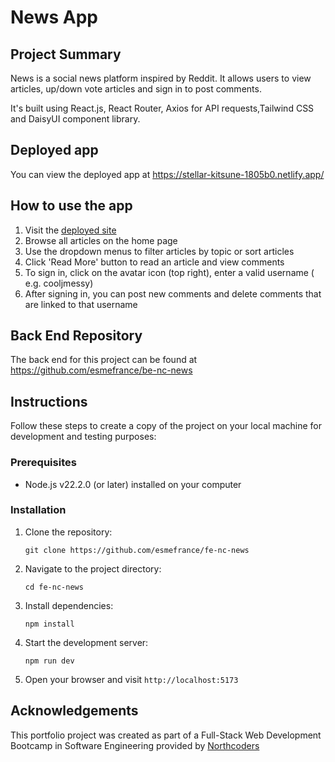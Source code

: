 # News App

## Project Summary
News is a social news platform inspired by Reddit. It allows users to  view articles, up/down vote articles and sign in to post comments. 

It's built using React.js, React Router, Axios for API requests,Tailwind CSS and DaisyUI component library.

## Deployed app
You can view the deployed app at https://stellar-kitsune-1805b0.netlify.app/

## How to use the app
1. Visit the [deployed site](https://stellar-kitsune-1805b0.netlify.app/)
2. Browse all articles on the home page
3. Use the dropdown menus to filter articles by topic or sort articles
4. Click 'Read More' button to read an article and view comments
5. To sign in, click on the avatar icon (top right), enter  a valid username ( e.g. cooljmessy)
6. After signing in, you can post new comments and delete comments that are linked to that username

## Back End Repository
The back end for this project can be found at https://github.com/esmefrance/be-nc-news 

## Instructions
Follow these steps to create a copy of the project on your local machine for development and testing purposes: 

### Prerequisites

- Node.js v22.2.0 (or later) installed on your computer

### Installation

1. Clone the repository:
   ```
   git clone https://github.com/esmefrance/fe-nc-news
   ```
2. Navigate to the project directory:
   ```
   cd fe-nc-news
   ```
3. Install dependencies:
   ```
   npm install
   ```
4. Start the development server:
   ```
   npm run dev
   ```
5. Open your browser and visit `http://localhost:5173`


## Acknowledgements
This portfolio project was created as part of a Full-Stack Web Development Bootcamp in Software Engineering provided by [Northcoders](https://northcoders.com/)

